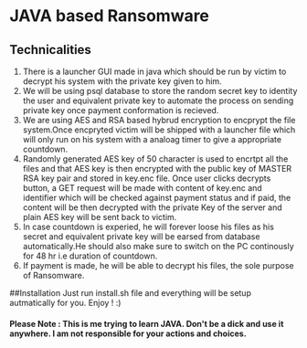 # JAVA based Ransomware

## Technicalities
1. There is a launcher GUI made in java which should be run by victim to decrypt his system with the private key given to him.
2. We will be using psql database to store the random secret key to identity the user and equivalent private key to automate the process on sending private key once payment conformation is recieved.
3. We are using AES and RSA based hybrud encryption to encprypt the file system.Once encpryted victim will be shipped with a launcher file which will only run on his system with a analoag timer to give a appropriate countdown. 
4. Randomly generated AES key of 50 character is used to encrtpt all the files and that AES key is then encrypted with the public key of MASTER RSA key pair and stored in key.enc file. Once user clicks decrypts button, a GET request will be made with content of key.enc and identifier which will be checked against payment status and if paid, the content will be then decrypted with the private Key of the server and plain AES key will be sent back to victim.
5. In case countdown is experied, he will forever loose his files as his secret and equivalent private key will be earsed from database automatically.He should also make sure to switch on the PC continously for 48 hr i.e duration of countdown.
6. If payment is made, he will be able to decrypt his files, the sole purpose of Ransomware.

##Installation
Just run install.sh file and everything will be setup autmatically for you. Enjoy ! :)

#### Please Note : This is me trying to learn JAVA. Don't be a dick and use it anywhere. I am not responsible for your actions and choices.
